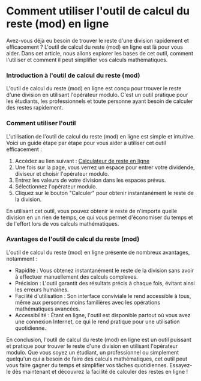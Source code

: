 Comment utiliser l'outil de calcul du reste (mod) en ligne
==========================================================

Avez-vous déjà eu besoin de trouver le reste d'une division rapidement et efficacement ? L'outil de calcul du reste (mod) en ligne est là pour vous aider. Dans cet article, nous allons explorer les bases de cet outil, comment l'utiliser et comment il peut simplifier vos calculs mathématiques.

### Introduction à l'outil de calcul du reste (mod)

L'outil de calcul du reste (mod) en ligne est conçu pour trouver le reste d'une division en utilisant l'opérateur modulo. C'est un outil pratique pour les étudiants, les professionnels et toute personne ayant besoin de calculer des restes rapidement.

### Comment utiliser l'outil

L'utilisation de l'outil de calcul du reste (mod) en ligne est simple et intuitive. Voici un guide étape par étape pour vous aider à utiliser cet outil efficacement :

1. Accédez au lien suivant : [Calculateur de reste en ligne](https://www.onlinecalculatorsfree.com/fr/math/remainder-calculator.html)
2. Une fois sur la page, vous verrez un espace pour entrer votre dividende, diviseur et choisir l'opérateur modulo.
3. Entrez les valeurs de votre division dans les espaces prévus.
4. Sélectionnez l'opérateur modulo.
5. Cliquez sur le bouton "Calculer" pour obtenir instantanément le reste de la division.

En utilisant cet outil, vous pouvez obtenir le reste de n'importe quelle division en un rien de temps, ce qui vous permet d'économiser du temps et de l'effort lors de vos calculs mathématiques.

### Avantages de l'outil de calcul du reste (mod)

L'outil de calcul du reste (mod) en ligne présente de nombreux avantages, notamment :

- Rapidité : Vous obtenez instantanément le reste de la division sans avoir à effectuer manuellement des calculs complexes.
- Précision : L'outil garantit des résultats précis à chaque fois, évitant ainsi les erreurs humaines.
- Facilité d'utilisation : Son interface conviviale le rend accessible à tous, même aux personnes moins familières avec les opérations mathématiques avancées.
- Accessibilité : Étant en ligne, l'outil est disponible partout où vous avez une connexion Internet, ce qui le rend pratique pour une utilisation quotidienne.

En conclusion, l'outil de calcul du reste (mod) en ligne est un outil puissant et pratique pour trouver le reste d'une division en utilisant l'opérateur modulo. Que vous soyez un étudiant, un professionnel ou simplement quelqu'un qui a besoin de faire des calculs mathématiques, cet outil peut vous faire gagner du temps et simplifier vos tâches quotidiennes. Essayez-le dès maintenant et découvrez la facilité de calculer des restes en ligne !